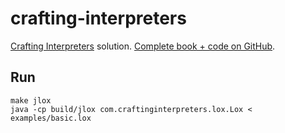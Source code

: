 # crafting-interpreters

[Crafting Interpreters](https://craftinginterpreters.com) solution. [Complete book + code on GitHub](https://github.com/munificent/craftinginterpreters).

## Run

```shell
make jlox
java -cp build/jlox com.craftinginterpreters.lox.Lox < examples/basic.lox
```

